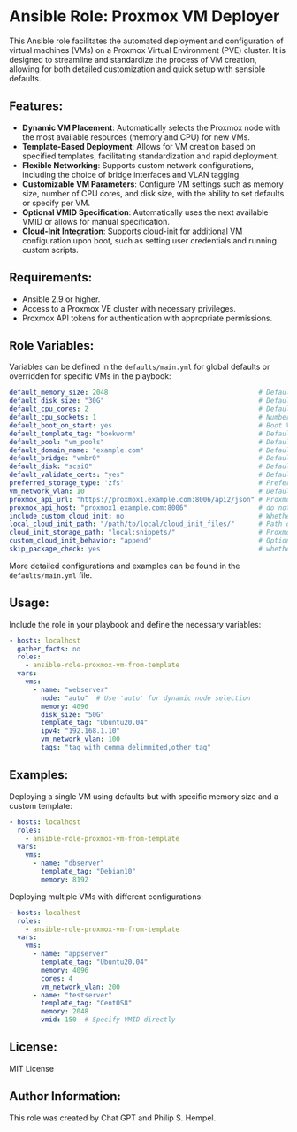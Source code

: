 
# Ansible Role: Proxmox VM Deployer

This Ansible role facilitates the automated deployment and configuration of virtual machines (VMs) on a Proxmox Virtual Environment (PVE) cluster. It is designed to streamline and standardize the process of VM creation, allowing for both detailed customization and quick setup with sensible defaults.

## Features:

- **Dynamic VM Placement**: Automatically selects the Proxmox node with the most available resources (memory and CPU) for new VMs.
- **Template-Based Deployment**: Allows for VM creation based on specified templates, facilitating standardization and rapid deployment.
- **Flexible Networking**: Supports custom network configurations, including the choice of bridge interfaces and VLAN tagging.
- **Customizable VM Parameters**: Configure VM settings such as memory size, number of CPU cores, and disk size, with the ability to set defaults or specify per VM.
- **Optional VMID Specification**: Automatically uses the next available VMID or allows for manual specification.
- **Cloud-Init Integration**: Supports cloud-init for additional VM configuration upon boot, such as setting user credentials and running custom scripts.

## Requirements:

- Ansible 2.9 or higher.
- Access to a Proxmox VE cluster with necessary privileges.
- Proxmox API tokens for authentication with appropriate permissions.

## Role Variables:

Variables can be defined in the `defaults/main.yml` for global defaults or overridden for specific VMs in the playbook:

```yaml
default_memory_size: 2048                                      # Default VM memory size in MB
default_disk_size: "30G"                                       # Default VM disk size use +30G to add or 30G to set absolute size
default_cpu_cores: 2                                           # Default number of CPU cores per VM If ommited will be from tempalte
default_cpu_sockets: 1                                         # Number of CPU sockets If ommited will be from tempalte.
default_boot_on_start: yes                                     # Boot VM on start of Proxmox
default_template_tag: "bookworm"                               # Default VM template tag to find for template clone
default_pool: "vm_pools"                                       # Default pool for VMs. Set to an empty string or omit for no default pool.
default_domain_name: "example.com"                             # Default domain name for VMs, this is appended to vm name
default_bridge: "vmbr0"                                        # Default network bridge
default_disk: "scsi0"                                          # Default disk from template
default_validate_certs: "yes"                                  # Default verify proxmox ssl cert yes or no default is false
preferred_storage_type: 'zfs'                                  # Preferred storage type, e.g., 'zfs', 'lvm', 'iscsi'
vm_network_vlan: 10                                            # Default VLAN tag empty if not provided
proxmox_api_url: "https://proxmox1.example.com:8006/api2/json" # Proxmox API URL
proxmox_api_host: "proxmox1.example.com:8006"                  # do not include https or http
include_custom_cloud_init: no                                  # Whether to include custom cloud init
local_cloud_init_path: "/path/to/local/cloud_init_files/"      # Path on shared storage that is available to proxmox cluster # must have ssh root 
cloud_init_storage_path: "local:snippets/"                     # Proxmox storage name that has snippets defined and is accessable to the cloud-init image
custom_cloud_init_behavior: "append"                           # Options: "append", "replace" Append will use vendor opbject
skip_package_check: yes                                        # whether to skip local package install on run or not
```

More detailed configurations and examples can be found in the `defaults/main.yml` file.

## Usage:

Include the role in your playbook and define the necessary variables:

```yaml
- hosts: localhost
  gather_facts: no
  roles:
    - ansible-role-proxmox-vm-from-template
  vars:
    vms:
      - name: "webserver"
        node: "auto"  # Use 'auto' for dynamic node selection
        memory: 4096
        disk_size: "50G"
        template_tag: "Ubuntu20.04"
        ipv4: "192.168.1.10"
        vm_network_vlan: 100
        tags: "tag_with_comma_delimmited,other_tag"
```

## Examples:

Deploying a single VM using defaults but with specific memory size and a custom template:

```yaml
- hosts: localhost
  roles:
    - ansible-role-proxmox-vm-from-template
  vars:
    vms:
      - name: "dbserver"
        template_tag: "Debian10"
        memory: 8192
```

Deploying multiple VMs with different configurations:

```yaml
- hosts: localhost
  roles:
    - ansible-role-proxmox-vm-from-template
  vars:
    vms:
      - name: "appserver"
        template_tag: "Ubuntu20.04"
        memory: 4096
        cores: 4
        vm_network_vlan: 200
      - name: "testserver"
        template_tag: "CentOS8"
        memory: 2048
        vmid: 150  # Specify VMID directly
```

## License:

MIT License

## Author Information:

This role was created by Chat GPT and Philip S. Hempel.
